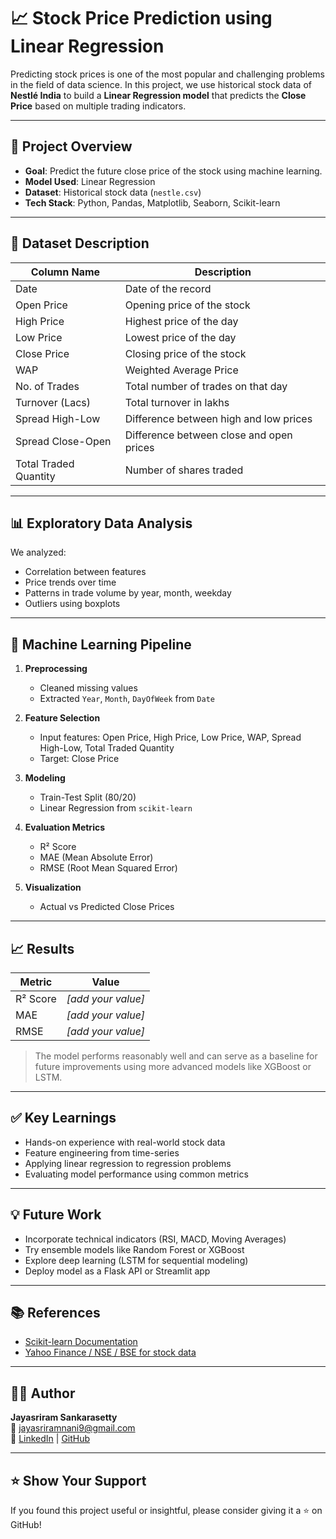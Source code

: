 # 📈 Stock Price Prediction using Linear Regression

Predicting stock prices is one of the most popular and challenging problems in the field of data science. In this project, we use historical stock data of **Nestlé India** to build a **Linear Regression model** that predicts the **Close Price** based on multiple trading indicators.

---

## 🚀 Project Overview

- **Goal**: Predict the future close price of the stock using machine learning.
- **Model Used**: Linear Regression
- **Dataset**: Historical stock data (`nestle.csv`)
- **Tech Stack**: Python, Pandas, Matplotlib, Seaborn, Scikit-learn

---

## 📂 Dataset Description

| Column Name             | Description                              |
|------------------------|------------------------------------------|
| Date                   | Date of the record                       |
| Open Price             | Opening price of the stock               |
| High Price             | Highest price of the day                 |
| Low Price              | Lowest price of the day                  |
| Close Price            | Closing price of the stock               |
| WAP                    | Weighted Average Price                   |
| No. of Trades          | Total number of trades on that day       |
| Turnover (Lacs)        | Total turnover in lakhs                  |
| Spread High-Low        | Difference between high and low prices   |
| Spread Close-Open      | Difference between close and open prices |
| Total Traded Quantity  | Number of shares traded                  |

---

## 📊 Exploratory Data Analysis

We analyzed:

- Correlation between features
- Price trends over time
- Patterns in trade volume by year, month, weekday
- Outliers using boxplots

---

## 🧠 Machine Learning Pipeline

1. **Preprocessing**
   - Cleaned missing values
   - Extracted `Year`, `Month`, `DayOfWeek` from `Date`

2. **Feature Selection**
   - Input features: Open Price, High Price, Low Price, WAP, Spread High-Low, Total Traded Quantity
   - Target: Close Price

3. **Modeling**
   - Train-Test Split (80/20)
   - Linear Regression from `scikit-learn`

4. **Evaluation Metrics**
   - R² Score
   - MAE (Mean Absolute Error)
   - RMSE (Root Mean Squared Error)

5. **Visualization**
   - Actual vs Predicted Close Prices

---

## 📈 Results

| Metric     | Value          |
|------------|----------------|
| R² Score   | *[add your value]* |
| MAE        | *[add your value]* |
| RMSE       | *[add your value]* |

> The model performs reasonably well and can serve as a baseline for future improvements using more advanced models like XGBoost or LSTM.

---

## ✅ Key Learnings

- Hands-on experience with real-world stock data
- Feature engineering from time-series
- Applying linear regression to regression problems
- Evaluating model performance using common metrics

---

## 💡 Future Work

- Incorporate technical indicators (RSI, MACD, Moving Averages)
- Try ensemble models like Random Forest or XGBoost
- Explore deep learning (LSTM for sequential modeling)
- Deploy model as a Flask API or Streamlit app

---

## 📚 References

- [Scikit-learn Documentation](https://scikit-learn.org/)
- [Yahoo Finance / NSE / BSE for stock data](https://www.nseindia.com/)

---

## 🙋‍♂️ Author

**Jayasriram Sankarasetty**  
📧 [jayasriramnani9@gmail.com](mailto:jayasriramnani9@gmail.com)  
🔗 [LinkedIn](https://www.linkedin.com/in/jaysrirams) | [GitHub](https://github.com/Jayasriramsankarasetty)

---

## ⭐️ Show Your Support

If you found this project useful or insightful, please consider giving it a ⭐️ on GitHub!

